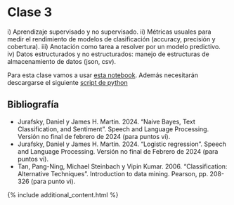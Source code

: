 # Clase 3
i) Aprendizaje supervisado y no supervisado. 
ii) Métricas usuales para medir el rendimiento de modelos de clasificación (accuracy, precisión y cobertura). 
iii) Anotación como tarea a resolver por un modelo predictivo. 
iv) Datos estructurados y no estructurados: manejo de estructuras de almacenamiento de datos (json, csv). 

Para esta clase vamos a usar [esta notebook](./clase-3-aprendizaje-automatico.ipynb). Además necesitarán descargarse el siguiente [script de python](./funciones.py) 

## Bibliografía
- Jurafsky, Daniel y James H. Martin. 2024. “Naive Bayes, Text Classification, and Sentiment”. Speech and Language Processing. Versión no final de febrero de 2024 (para puntos vi).
- Jurafsky, Daniel y James H. Martin. 2024. “Logistic regression”. Speech and Language Processing. Versión no final de Febrero de 2024 (para puntos vi).
- Tan, Pang-Ning, Michael Steinbach y Vipin Kumar. 2006. “Classification: Alternative Techniques”. Introduction to data mining. Pearson, pp. 208-326 (para punto vi).

{% include additional_content.html %}
